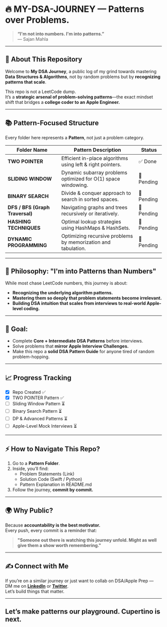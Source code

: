# 🔥 MY-DSA-JOURNEY — Patterns over Problems.

> **“I'm not into numbers. I'm into patterns.”**  
> — Sajan Mahla

---

## 🚀 About This Repository
Welcome to **My DSA Journey**, a public log of my grind towards mastering **Data Structures & Algorithms**, not by random problems but by **recognizing patterns that scale**.

This repo is not a LeetCode dump.  
It’s a **strategic arsenal of problem-solving patterns**—the exact mindset shift that bridges a **college coder to an Apple Engineer.**

---

## 📚 Pattern-Focused Structure
Every folder here represents a **Pattern**, not just a problem category.

| Folder Name               | Pattern Description                                                   | Status    |
|---------------------------|-----------------------------------------------------------------------|-----------|
| **TWO POINTER**            | Efficient in-place algorithms using left & right pointers.            | ✅ Done    |
| **SLIDING WINDOW**         | Dynamic subarray problems optimized for O(1) space windowing.         | 🚧 Pending |
| **BINARY SEARCH**          | Divide & conquer approach to search in sorted spaces.                 | 🚧 Pending |
| **DFS / BFS (Graph Traversal)** | Navigating graphs and trees recursively or iteratively.           | 🚧 Pending |
| **HASHING TECHNIQUES**     | Optimal lookup strategies using HashMaps & HashSets.                  | 🚧 Pending |
| **DYNAMIC PROGRAMMING**    | Optimizing recursive problems by memorization and tabulation.         | 🚧 Pending |

---

## 🧠 Philosophy: "I'm into Patterns than Numbers"
While most chase LeetCode numbers, this journey is about:
- **Recognizing the underlying algorithm patterns.**
- **Mastering them so deeply that problem statements become irrelevant.**
- **Building DSA intuition that scales from interviews to real-world Apple-level coding.**

---

## 🏁 Goal:
- Complete **Core + Intermediate DSA Patterns** before interviews.
- Solve problems that **mirror Apple Interview Challenges.**
- Make this repo a **solid DSA Pattern Guide** for anyone tired of random problem-hopping.

---

## 📈 Progress Tracking
- [x] Repo Created ✅
- [x] TWO POINTER Pattern ✅
- [ ] Sliding Window Pattern ⏳
- [ ] Binary Search Pattern ⏳
- [ ] DP & Advanced Patterns ⏳
- [ ] Apple-Level Mock Interviews ⏳

---

## ⚡ How to Navigate This Repo?
1. Go to a **Pattern Folder**.
2. Inside, you’ll find:
   - Problem Statements (Link)
   - Solution Code (Swift / Python)
   - Pattern Explanation in README.md
3. Follow the journey, **commit by commit.**

---

## 🌍 Why Public?
Because **accountability is the best motivator.**  
Every push, every commit is a reminder that:
> **"Someone out there is watching this journey unfold. Might as well give them a show worth remembering."**

---

## ✍️ Connect with Me
If you’re on a similar journey or just want to collab on DSA/Apple Prep —  
DM me on **[LinkedIn](https://www.linkedin.com/in/sajan-mahla/)** or **[Twitter](https://x.com/MahlaSajan58352)**.  
Let’s build things that matter.

---

## Let’s make patterns our playground. Cupertino is next.
